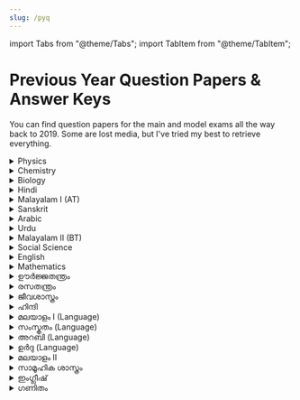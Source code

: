 ```yaml
---
slug: /pyq
---
```


import Tabs from "@theme/Tabs";
import TabItem from "@theme/TabItem";

# Previous Year Question Papers & Answer Keys

You can find question papers for the main and model exams all the way back to 2019. Some are lost media, but I've tried my best to retrieve everything.

<Tabs>
  <TabItem value="English" label="English">
    <details>
    <summary>Physics</summary>
    - [SSLC 2024](https://drive.google.com/file/d/1XpDWEbA8wZJw1n41tItiQjmImzLmKZSp/view) - [Key](https://drive.google.com/file/d/1rVnQOn4wIRdvUrwjEikQFgaw6BlkShqI/view)
    - [Model 2024](https://drive.google.com/file/d/1e8z8V9JAIiS4fFb431c4-nJi24w6t5k_/view) - [Key](https://drive.google.com/file/d/1oa8cvB89UUxt8Qfh-0xhyJmru8vUiKkt/view)
    - [SSLC 2023](https://drive.google.com/file/d/1gCaVswUEaBqo13IdKSQRjyHv3uk_1HP8/view) - [Key](https://drive.google.com/file/d/1hp0Xcy9VB3T3aaEW-xvpE9FSUPLNZy_x/view)
    - [Model 2023](https://drive.google.com/file/d/1j2UvLX1_5YfZmGounMaW0GPqRPWMTNrL/view) - [Key](https://drive.google.com/file/d/1mWdiwJ2nELuWm0-fDhasemj8ZdSr7e1L/view)
    - [SSLC 2022](https://drive.google.com/file/d/1knk2acXNkfwErkgdjrf88ogO1bMacJsz/view) - [Key](https://drive.google.com/file/d/1MW_ApSs2gR3xvzvajj2rM7V_pWJeob2z/view)
    - [Model 2022](https://drive.google.com/file/d/1WT6tAjaXVHSfXfdRLGyXF-kNqdcNFG4v/view) - [Key](https://drive.google.com/file/d/136pMiKHJOGqPFdH5p5_sSWxPCPo6s9hI/view)
    - [SSLC 2021](https://drive.google.com/file/d/1qJLzpMn7WyNspVaVR9PPvDW2gRPJxfSD/view) - [Key](https://drive.google.com/file/d/1Tr2vKssnR2BdoDWhqFFt__xDSTeEr_Yq/view)
    - [Model 2021](https://drive.google.com/file/d/1ZWQWijwH0NqdRwbQ8AJ3tcpINqF7cjZc/view) - [Key](https://drive.google.com/file/d/1B_ENLTzAvJvRtPkkc12QBEB_PM_taEZS/view)
    - [SSLC 2020](https://drive.google.com/open?id=1fnzvID-cZYSzkejUhIgDZMlNe0Y6yNb1) - [Key](https://drive.google.com/open?id=1N8r7pyPPnc7wILWvkEi4qqlf4YZkW-Sj)
    - [Model 2020](https://drive.google.com/open?id=1qV1kY-kHBOd3rZkdNoCxNNmVQOEYv5pN) - [Key](https://drive.google.com/open?id=1-JLcsAlNF1enAwBYgOrurnqIklbds2xF)
    - [SSLC 2019](https://drive.google.com/open?id=1gZ-dHQESvE4fH9eIAYZ5O4FSu6yHXBex) - [Key](https://drive.google.com/open?id=1UvDyr5onA0_-K4DQPBp6iMJNkgEPa5xZ)
    - [Model 2019](https://drive.google.com/open?id=1dZm4eMaklw7_-MIzYPj-sFR_iILb6rMn) - [Key](https://drive.google.com/open?id=1lA6qs_rKi0aPEhTV31MCwLXJ302ZTY5f)
  </details>

  <details>
    <summary>Chemistry</summary>
      - [SSLC 2024](https://drive.google.com/file/d/1HS4IJfyptxZ2r-gqddkbRxuW1Js1xvHx/view) - [Key](https://drive.google.com/file/d/14rRCYVJa098RO2KPWU2zlM5FcJ2a96lj/view)
    - [Model 2024](https://drive.google.com/file/d/1AdbSTEtec9By8WpAGuLwqEyWER4JYpE8/view) - [Key](https://drive.google.com/file/d/1cA3kult-k-t3xunqxlCL0FZu8Nr4Icp-/view)
    - [SSLC 2023](https://drive.google.com/file/d/1sBINFixBB9mVqt7XL_KMz3iewn1ChlV0/view) - [Key](https://drive.google.com/file/d/1MD45cuXG7NMoW-OalLt-GZDP7Z1k90N3/view)
    - [Model 2023](https://drive.google.com/file/d/1iphekgHB7ffKJWyEOepXMRLeaoPDGE4L/view) - [Key](https://drive.google.com/file/d/18nFh5FgQlmjNooX-_J5h-HzAKkHFfQol/view)
    - [SSLC 2022](https://drive.google.com/file/d/1NFYRLOvNQ_fKTmy6g0FdqhGbq_NSKM6g/view) - [Key](https://drive.google.com/file/d/1izoKBK3_q3rWScRlz6ERzt6uVy9Fx8GV/view)
    - [Model 2022](https://drive.google.com/file/d/17q0sBOegUtJfWiXPZcbbbLzBPHdD9fcm/view) - [Key](https://drive.google.com/file/d/1CoM3wAcZCiCG_S1h1wL8YWo1dxqx6gIf/view)
    - [SSLC 2021](https://drive.google.com/file/d/1TUuI-TEx99BbjZeRlqPglxZ3qxyUO4qY/view) - [Key](https://drive.google.com/file/d/1KS8sgtLy3KaIURhrZLdWyln7O-O4foCg/view)
    - [Model 2021](https://drive.google.com/file/d/13NlzB4eazEnR_KSS_TbsOcqrMQ14VysQ/view) - [Key](https://drive.google.com/file/d/1WrRFHwnNRJjCtJpnDSbU-KNKtg6EcIwN/view)
    - [SSLC 2020](https://drive.google.com/file/d/1nWgDcBp8fr7REsOhJySer6T8W8xEM2TV/view) - [Key](https://drive.google.com/file/d/16D2krvqiDljf20RVKZan4W4plYjuc-I6/view)
    - [Model 2020](https://drive.google.com/open?id=1dgei4RfYoecpEIDw7RajReej2GlFpbr9) - [Key](https://drive.google.com/open?id=1dgei4RfYoecpEIDw7RajReej2GlFpbr9)
    - [SSLC 2019](https://drive.google.com/open?id=1sjVxQp6DeoZQn_RPLeG5VNOGBOW5fvKL) - [Key](https://drive.google.com/open?id=1BnPtbzx5fMbYY1T-s_7KIP2cfcf_fK_A)
    - [Model 2019](https://drive.google.com/open?id=1t-PLJvQhikRsBHlqPUpGVDe73iFqOsTg) - [Key](https://drive.google.com/open?id=173VhG3TKcvMc7R5zpvSzjraJIfkJeCWb)
  </details>
  <details>
    <summary>Biology</summary>
      - [SSLC 2024](https://drive.google.com/file/d/1Ol_hglukdigmhZ27kww1Sr_BD1ojHWC4/view) - [Key](https://drive.google.com/file/d/1gs0QRe-HdJB5BRCzTSXz1w95cUtxdqRA/view)
    - [Model 2024](https://drive.google.com/file/d/1xHRr5I_Jo2Xh3lOJSmNx5YzfGmsOVd1i/view) - [Key](https://drive.google.com/file/d/1AQ-L4NM5gM5gTDgKTX8U4LEotGXL5Pc_/view)
    - [SSLC 2023](https://drive.google.com/file/d/1ldvR8Yr_auVXtrSNzBQ5-8J60oRG1M7Y/view) - [Key](https://drive.google.com/file/d/1ODaeEDltHpK2KyhnUoZpazXExXHZssEm/view)
    - [Model 2023](https://drive.google.com/file/d/16C2F3DsNA51eOMYsTxgxbUtlLm4JykPU/view) - [Key](https://drive.google.com/file/d/11ZxTk6bezEHrgAbC4agxfvHQ1hQc6hxY/view)
    - [SSLC 2022](https://drive.google.com/file/d/1KoxRsshqdmKqhxR-ouFE_Q8_cN_kLM85/view) - [Key](https://drive.google.com/file/d/1kFHDL0lmJhOWV_mP-YBBqzYT10CxbfKq/view)
    - [Model 2022](https://drive.google.com/file/d/1dDSqNCQgUBjHjngCX9bQ70i4GwKTwaWj/view) - [Key](https://drive.google.com/file/d/1Ka7WcEc-K3EYwWNYD-Jh66FdxF5YOHhC/view)
    - [SSLC 2021](https://drive.google.com/file/d/1gYIIfBXM5CoNWjuS19_wLxcGc4a_F4SC/view) - [Key](https://drive.google.com/file/d/1pHqv8IvUJmhJalgzDsEmSuyve3OnxTZn/view)
    - [Model 2021](https://drive.google.com/file/d/1zNH6EMFVgBFDcfd1Mk0t-FWvNbUUcClW/view) - [Key](https://drive.google.com/file/d/11Y1FDewPuE0-WvMgQ0fhUVO8P-LVBbWb/view)
    - [SSLC 2020](https://drive.google.com/open?id=1DgczG7HNJpSkmqwLaCZJy2nb0suasMZX) - [Key](https://drive.google.com/open?id=1iWf8uN7mrRyI2iKv_qiCFN5wM6Pqj3hN)
    - [Model 2020](https://drive.google.com/open?id=1FnX89qpaLFqURCbWOlbshODqi6ZbFLYu) - [Key](https://drive.google.com/open?id=1T5fwVH1SDE8YNGP2chlRWTFAMVdCNWDj)
    - [SSLC 2019](https://drive.google.com/open?id=198YktDVtRZWeeLoI7AaBROEXt482qhEl) - [Key](https://drive.google.com/open?id=1SBkqUbL55F7rPMbrdH-KITAJMgzEbSpH)
    - [Model 2019](https://drive.google.com/open?id=1eO-vKFZbDcroZHGrwvMXqF7cAPfOk7nc) - [Key](https://drive.google.com/open?id=1aa5Jpv4noS6bvQB9toBFgQVRIYe7k39b)
  </details>
  <details>
    <summary>Hindi</summary>
      - [SSLC 2024](https://drive.google.com/file/d/1ZejN1spVwYmeDsyPIitbEBy1DcyikTpY/view) - [Key](https://drive.google.com/file/d/1bpSDO_S-1wJqciZCbPXb2m7THNU9BPt2/view)
    - [Model 2024](https://drive.google.com/file/d/1L_DJ_fm72WO7qTaAvbxLH0YkTRmUckZb/view) - [Key](https://drive.google.com/file/d/1qzOfEhC3ck4yWizy-G9CXj_Bq4To_XNQ/view)
    - [SSLC 2023](https://drive.google.com/file/d/1Ql4yB9r0NFMvRplU4gjuz-d_B7DgMqJE/view) - [Key](https://drive.google.com/file/d/1F_Ggh8EOQtCRacG3_PKVCEh5Q9f_qse4/view)
    - [Model 2023](https://drive.google.com/file/d/1Y_iz9VGzzQp1djfYKum5l5kFZ9QS5ZUK/view) - [Key](https://drive.google.com/file/d/1NH5mjqCDVqp00Mt15OxtU6FP32hlLJnH/view)
    - [SSLC 2022](https://drive.google.com/file/d/1JFUtGpWesZaE9V_3g1oWVY5ikk1Jjk7P/view) - [Key](https://drive.google.com/file/d/1GUSWroYfdbkYvi9abrDLhCl3IBkxuR2q/view)
    - [Model 2022](https://drive.google.com/file/d/1RyRtBhSlF3Ds6v8JDvipTN3Y9w1rxuxZ/view) - [Key](https://drive.google.com/file/d/1MxavkyjDdQd32EaO6_xqnYXTQ-B5248B/view)
    - [SSLC 2021](https://drive.google.com/file/d/1i6tT6w7BbJoVnE12VVErV5_5oq5OfxgM/view) - [Key](https://drive.google.com/file/d/1RRaPVpIgPyK1XAg6AfqcxyebrA1-itar/view)
    - [Model 2021](https://drive.google.com/file/d/12M5l5_z7TUhjtG8klv5By5_IcSM3SeWe/view) - [Key](https://drive.google.com/file/d/13__sB87ra205716sonodq7DJ4BMlDlPZ/view)
    - [SSLC 2020](https://drive.google.com/open?id=1aeR-ttOI5vX1U3QEEbxrw_Xr4pEVXUCC) - [Key](https://drive.google.com/open?id=1Unvkm-savb2yvVtujrX8C07qG3YNREMd)
    - [Model 2020](https://drive.google.com/open?id=1plMXEM1p4a3_XAoRw5_avGL6Hgw931g3) - [Key](https://drive.google.com/open?id=1XX7vOkUQjcl68RJbLEf_SwVA5n24I4nf)
    - [SSLC 2019](https://drive.google.com/open?id=1VpQH_Fp303aBUV_TjQ1xuA2sdMc7Gkcd) - [Key](https://drive.google.com/open?id=1gC32S90j9JnyAwA5J2dsrevW-qg5ZJGm)
    - [Model 2019](https://drive.google.com/open?id=1tp7Dj_zS1u0TI8TSxiE6yRnkdwOap0LV) - [Key](https://drive.google.com/open?id=1spDkezcMkKHWBETWJgqMCT4lXqBM2gTG)
  </details>
  <details>
    <summary>Malayalam I (AT)</summary>
      - [SSLC 2024](https://drive.google.com/file/d/14PvkigB8gPwBWEOMJFmkehO5pJvLhKW7/view) - [Key](https://drive.google.com/file/d/1hgmxFsSqjmftj3qlMfIyRUaptAbDSMgI/view)
    - [Model 2024](https://drive.google.com/file/d/1sSzIyq3OOMQEUqsKPcYsKE74p5I2S82T/view) - [Key](https://drive.google.com/file/d/1j_Lj6wOJlT8RywPY9AWWDCWVtfUjmSkc/view)
    - [SSLC 2023](https://drive.google.com/file/d/1aMbYu0RKbCLTYICzwBlcXoNAk3XmVmiM/view) - [Key](https://drive.google.com/file/d/1DPgUgyXd8E9sADWFOi3FTzZRrTr7vyA4/view)
    - [Model 2023](https://drive.google.com/file/d/1HYnkB9XJqNTQDfbmF6pfsWaqLgYSOMq4/view) - [Key](https://drive.google.com/file/d/1HYnkB9XJqNTQDfbmF6pfsWaqLgYSOMq4/view)
    - [SSLC 2022](https://drive.google.com/file/d/1-0EzqhsHiHth-hSsS36j_n0bNxtePlxI/view) - [Key](https://drive.google.com/file/d/1Gyh8XHgZgm7v6JBAkoYpx2C8an_tb7YZ/view)
    - [Model 2022](https://drive.google.com/file/d/115_GP3Z_orzLGqgkHGCl41HTZtC_qWrg/view) - [Key](https://drive.google.com/file/d/1vau1SjE_6gzuxeOFPSYoIV25NE9k0qIa/view)
    - [SSLC 2021](https://drive.google.com/file/d/1zpb6wAgIOo9W6w_vZkh31Y9lIPqz0bTk/view) - [Key](https://drive.google.com/file/d/16f39QniZC4PlRtqCHDgFukuG9B2pPrL5/view)
    - [Model 2021](https://drive.google.com/file/d/1yEWDfSwz3LC_QqzYUGNlesLxeU_cWUwj/view) - [Key](https://drive.google.com/file/d/1I-XPFHNPtMdWgH_z3qIm4pB3IURxheWt/view)
    - [SSLC 2020](https://drive.google.com/open?id=1WvLJIEvg3ocfq-RQe3gqyMG8SsGdlFDV) - [Key](https://drive.google.com/open?id=1uDlptyJjc6BBGZn6C7idd3tD9TP1gg2x)
    - [Model 2020](https://drive.google.com/open?id=1ULnxyaAjIasinyIdWtStXHUhrDmqny0a) - [Key](https://drive.google.com/open?id=1JDNUdyIYJ2A0A26okGgT3Or7fHxFj1mI)
    - [SSLC 2019](https://drive.google.com/open?id=1SvwSy7eOyZAg-nGORrvXeA9Sj-EgL6zI) - [Key](https://drive.google.com/open?id=1kSTEmwSKVOnihQloaIBpZ2HoY4Cu9Ac5)
    - [Model 2019](https://drive.google.com/open?id=1hFXvw0wc4Vdyz8upZrqnFWoX26TgiykK) - Key N/A
  </details>
  <details>
    <summary>Sanskrit</summary>
      - [SSLC 2024](https://drive.google.com/file/d/1gYTXTcXDZoVYY_9qiraAVttUGC3q3CAR/view) - [Key](https://drive.google.com/file/d/1lOUK7g5x5imtnTkcSeV34qaXO96NYoOd/view)
    - [Model 2024](https://drive.google.com/file/d/11UUWbybSjXpOepUJ7LAkGCS_Jrb7JLRx/view) - [Key](https://drive.google.com/file/d/14WziGGsdXTeG-Vo7qvEBN-7h5CFk2y0m/view)
    - [SSLC 2023](https://drive.google.com/file/d/1z-2wUi5OGYkZihKsXJg5ifm2cG3MlR19/view) - [Key](https://drive.google.com/file/d/1WC4M1uYcywTpJd2h1IKQenMbLtF1g40F/view)
    - [Model 2023](https://drive.google.com/file/d/117Oig8aqUK8_jJg8LBszjeD5ScxhImjN/view) - [Key](https://drive.google.com/file/d/117Oig8aqUK8_jJg8LBszjeD5ScxhImjN/view)
    - [SSLC 2022](https://drive.google.com/file/d/1RmUeqO3e3Wl-hW9RFrZEpyoH2wgCaDs0/view) - [Key](https://drive.google.com/file/d/1UVNdgPry9noMCgah8d1CtZVuiKEYxT7t/view)
    - [Model 2022](https://drive.google.com/file/d/1EzfXvSnj-gRPWxhoOtQswNQenBHZhWSz/view) - [Key](https://drive.google.com/file/d/17ggEWwvnwDKiag75NBGvlT0H_PIm0LdX/view)
    - [SSLC 2021](https://drive.google.com/file/d/1crqOw0FCGUrplOBwV6XUueXJnKPGhMbY/view) - [Key](https://drive.google.com/file/d/1EBH9nyVbtyfBToFVlnreVgXL_4vP5w2d/view)
    - [Model 2021](https://drive.google.com/file/d/1xn3ZSWhNY-UDzpGbXLiTzioFu3Cg-YNO/view) - [Key](https://drive.google.com/file/d/1qtIJBZIkIh_doprcjXZYPMRK903n6opE/view)
    - [SSLC 2020](https://drive.google.com/open?id=170Z-aAHKK93gNsLb4VYkCK4-jpjday3t) - [Key](https://drive.google.com/open?id=10tDPpwdHs-chFfnewmVuZoFuytsthugt)
    - [Model 2020](https://drive.google.com/open?id=1LYEv-1sFRur2u4ELQBmWj8TeMTG9xo52) - [Key](https://drive.google.com/open?id=1TrVnBo2PVp6V1OeMdfOTl-lz86DZL439)
    - [SSLC 2019](https://drive.google.com/open?id=1VDYevATA9_tdi5gXf2NT9omewiehPpqd) - [Key](https://drive.google.com/open?id=16Sqloj5T_N5Hs21urw7kmVf_ggoBwCQi)
    - [Model 2019](https://drive.google.com/file/d/16WQybCFnYfq0dMmwUQk51vUNAXDFdAaH/view) - Key N/A
  </details>
  <details>
    <summary>Arabic</summary>
      - [SSLC 2024](https://drive.google.com/file/d/1rjs2S_2nJKZSGrc7go7agDA4NgFQE3_6/view) - [Key](https://drive.google.com/file/d/1JtXTBsT8JYfNONeKdiv_FGoCC-N32wpY/view)
    - [Model 2024](https://drive.google.com/file/d/1_C-dvk0AzwAWLjVMQK6ng9nuGl9evzIW/view) - [Key](https://drive.google.com/file/d/14EgO_Z-xKfh4gTzvfyhcYVncxUDPHsDl/view)
    - [SSLC 2023](https://drive.google.com/file/d/1I3XR32b1WJId06svLdJcltEpNVQ_fHWT/view) - [Key](https://drive.google.com/file/d/1kp379H70lOLcrMMkwPbz6m-6IKmXzGQG/view)
    - [Model 2023](https://drive.google.com/file/d/1zIITuk4_izxHozuXxNXmefPiGcMyegGp/view) - [Key](https://drive.google.com/file/d/1d9f81qsWgE2oMxAbO8Hf5RWY5-L_VJ-z/view)
    - [SSLC 2022](https://drive.google.com/file/d/1CrsIlGt_oo2sD5Pke6KZl332kBr0lgZZ/view) - [Key](https://drive.google.com/file/d/1N8fas13edtp1YnQoszedKobE-Y9Y92v5/view)
    - [Model 2022](https://drive.google.com/file/d/1HqCMKBO6xu2QjXqAtfx3HENCCtNHbJ3o/view) - [Key](https://drive.google.com/file/d/1XryL92fki6EAGLjawDmELtmVHPtEQv1J/view)
    - [SSLC 2021](https://drive.google.com/file/d/1HbG2_hoZphG8kHyhQjSflIUcUzZZw-El/view) - [Key](https://drive.google.com/file/d/1elQ-D61J9DCwC3I5e0LoyTZz4iFeOoyL/view)
    - [Model 2021](https://drive.google.com/file/d/1zIWbhDOHgvR0S7y88kIxfUzk-vipU_Qh/view) - [Key](https://drive.google.com/file/d/1sGHGfBrIfP7bff4i9goNZNocDRg-_7B7/view)
    - [SSLC 2020](https://drive.google.com/open?id=1btLWiyLxWZ9rEE_u95FpIhiGPMeYxa9E) - [Key](https://drive.google.com/open?id=1Ydk77meLRRDeIsa7c5rdcqdQ8JGsgAXo)
    - [Model 2020](https://drive.google.com/open?id=153YbzLRW7P__52qxuowcUcnh6WHDZwBJ) - [Key](https://drive.google.com/open?id=1HxlQNHQSaYI0JOkpe_9EuU44Mg63y3u3)
    - [SSLC 2019](https://drive.google.com/open?id=1vTP368ZhJNpsBHan8jvirnJTtXhfc8HG) - [Key](https://drive.google.com/open?id=1J5MSaDVO9QCw1vgnU7vXIBP0yRG--4FA)
    - [Model 2019](https://www.educationobserver.com/forum/attachment.php?aid=39620) - [Key](https://www.educationobserver.com/forum/attachment.php?aid=39621)
  </details>
  <details>
    <summary>Urdu</summary>
      - [SSLC 2024](https://drive.google.com/file/d/1MAW3yZdOfFIaJJHnee6PDY35M9zB0K4E/view) - [Key](https://drive.google.com/file/d/12CH5gJYmUwFLGqIsmz0K6pKXoDwCqI5N/view)
    - [Model 2024](https://drive.google.com/file/d/1iOy7ZHhMcAISGBTOOhMQ82PL2iATdXHG/view) - [Key](https://drive.google.com/file/d/1IS0CS63WSJVBVtquhSyOQW1hwrcfjtjF/view)
    - [SSLC 2023](https://drive.google.com/file/d/1at4DilJbhilJqDxc6VNkvdriE4H_3W4g/view) - [Key](https://drive.google.com/file/d/1tbkTv6hrGWyzqr2pcaRXMelSnex_Yht_/view)
    - [Model 2023](https://drive.google.com/file/d/1kvvtmikzf7XNMAfOkqL7yFc9Eis9YmyE/view) - [Key](https://drive.google.com/file/d/1VZB-xj1bvFtXF3_F6nTboiKvZc_4Z1gE/view)
    - [SSLC 2022](https://drive.google.com/file/d/1S54irKebfA65xdQEzwyUCNH2WI0UwlJP/view) - [Key](https://drive.google.com/file/d/1lbHje1Q682DKqS21voFAXqPnEkbZhpIQ/view)
    - [Model 2022](https://drive.google.com/file/d/1bqDn7WXm2KUfP8Db1PAH9gMUfhHy3iIE/view) - [Key](https://drive.google.com/file/d/1iLFeFZHq8rCyWddTUPYQRoJln1PM91uI/view)
    - [SSLC 2021](https://drive.google.com/file/d/1LjtFGO5Byi0Jjo1nG5Z65WpXpKeN2iEB/view) - [Key](https://drive.google.com/file/d/1RpEUk8YI34b59zZ823K7X80O57LZ3bxh/view)
    - [Model 2021](https://drive.google.com/file/d/1Z8EA3oCX6_9sTUMxEErNPiL62J758nlI/view) - [Key](https://drive.google.com/file/d/1Jyxz9mCfhFFgoccBBB9B6DXn2uSi0d6r/view)
    - [SSLC 2020](https://drive.google.com/open?id=15dw_9nJ5R6abZpGmYWCOkDJMB8CWLuYZ) - [Key](https://drive.google.com/open?id=11Co1QSOlmYPHcsvouEKM0ChUMWGhofT-)
    - [Model 2020](https://drive.google.com/open?id=1XjUPUgKGYVH8oV3gcUcLbqFR2eu3gvuh) - [Key](https://drive.google.com/open?id=1UO3l7Da6QiFQ2j7xufxzzlYKFJh85rrc)
    - [SSLC 2019](https://drive.google.com/open?id=1HNFNheZFubcr3CGFKltMkKAXLXJj_of7) - [Key](https://drive.google.com/open?id=1DXT7fgC8EzDxxsIhvkWRpKqGgWokn5f0)
    - [Model 2019](https://drive.google.com/open?id=105_-qF1z18MzekeM6uLCW9PWDD4euA87) - [Key](https://drive.google.com/open?id=1w4QZ5-IIWoVShZmevT6Pr4jZHtgeKxo4)
  </details>
  <details>
    <summary>Malayalam II (BT)</summary>
      - [SSLC 2024](https://drive.google.com/file/d/1CIaIbYcQXx-JNcbZLZYNlKa6_GvJLvIx/view) - [Key](https://drive.google.com/file/d/1zeGxfLDWCoXqLfhsJSIcxaKFWFOzCa_1/view)
    - [Model 2024](https://drive.google.com/file/d/1sSzIyq3OOMQEUqsKPcYsKE74p5I2S82T/view) - [Key](https://drive.google.com/file/d/1j_Lj6wOJlT8RywPY9AWWDCWVtfUjmSkc/view)
    - [SSLC 2023](https://drive.google.com/file/d/1bzZwwLzft_F6C1OPObZ6VhSj79nRx2W_/view) - [Key](https://drive.google.com/file/d/1YmBa2LFFdAsqofzSxTjUBEP8H7Q1oJyg/view)
    - [Model 2023](https://drive.google.com/file/d/13DtMmpS7NQyKV55TaJGq9WN3DPstSoCV/view) - [Key](https://drive.google.com/file/d/1HYnkB9XJqNTQDfbmF6pfsWaqLgYSOMq4/view)
    - [SSLC 2022](https://drive.google.com/file/d/1MPN4Lp32lB9j-xzc613rIDVU4U2xkKGF/view) - [Key](https://drive.google.com/file/d/1AblryMbY3HJ2SgagJG5MU0lyxKl6MRPn/view)
    - [Model 2022](https://drive.google.com/file/d/1JNSsCe-LIttN052DllASTkYKnmZReymv/view) - [Key](https://drive.google.com/file/d/1PgJ3Z_5xn1BzxDesjJDEUGs_ArdxyEDG/view)
    - [SSLC 2021](https://drive.google.com/file/d/18ggJ61ieSvXdxT0w3rT18Gyxq8iJOnDr/view) - [Key](https://drive.google.com/file/d/1Mx6VixsepcP1BDpR5sDd6o3gi9s9qTE5/view)
    - [Model 2021](https://drive.google.com/file/d/1Rglri4mDY7SeOdfysfADUxku85bDZaQq/view) - [Key](https://drive.google.com/file/d/1t6TpoZGQzS_wzd3fW5N8-gMPYFhShmu9/view)
    - [SSLC 2020](https://drive.google.com/open?id=1EveTUG2LRnRVupz_l8DGO07sgxFk5PPg) - [Key](https://drive.google.com/open?id=1VpsLDO6buz-KU3cZqdpD7KV1c3Be0EHp)
    - [Model 2020](https://drive.google.com/open?id=1qmbdwTnb7b4rV0ulNnTJg4a6UOxFfhzd) - [Key](https://drive.google.com/open?id=1YxGjYhkPWPhgFV1M3gbV12i_TKVBoD6H)
    - [SSLC 2019](https://drive.google.com/open?id=1KMIx1HGUHYoFg_G8-aYUabFYzH6-YR-I) - [Key](https://drive.google.com/open?id=1kSTEmwSKVOnihQloaIBpZ2HoY4Cu9Ac5)
    - [Model 2019](https://drive.google.com/open?id=1pOkswUNAMiq8ogkQkEDtlNwp2fgFrTFy) - Key N/A
  </details>
  <details>
    <summary>Social Science</summary>
      - [SSLC 2024](https://drive.google.com/file/d/1KLhoagLjUgyCZ3-WdgW_egr0Y2-756d-/view) - [Key](https://drive.google.com/file/d/1PeG4Os5NTS4v8J0EIPNmNYKDayJ8LI8o/view)
    - [Model 2024](https://drive.google.com/file/d/1EIxc6UuI093tscShoU5BAMPegowwrEU4/view) - [Key](https://drive.google.com/file/d/1wr910tIVgqcC26oVQUi0ktE4VlvEvK37/view)
    - [SSLC 2023](https://drive.google.com/file/d/1woKwBJBDFLGHaTHja5qauG_KP93sqUNb/view) - [Key](https://drive.google.com/file/d/1fbts3wN9A61QBQYdq4r4koG1DzdKuyaP/view)
    - [Model 2023](https://drive.google.com/file/d/1ugA8FSArXWequ20dCUsPY1WAsK-O2QGt/view) - [Key](https://drive.google.com/file/d/17vJkM3nvu5RKjrPDf_LT90Swc6WpmcD1/view)
    - [SSLC 2022](https://drive.google.com/file/d/1R1ilQfpGNNpN6gfsfWIO5F6dlCipGqhW/view) - [Key](https://drive.google.com/file/d/15XrwFWtjB3--LhGRHtzqhPJy1z5tscbT/view)
    - [Model 2022](https://drive.google.com/file/d/1NU6leK9tmJZxzQpUMrR-HPkDl3AE4_5Q/view) - [Key](https://drive.google.com/file/d/1XYQdgqx-e_aMfxnTJi55Jrht_9Q3WbUZ/view)
    - [SSLC 2021](https://drive.google.com/file/d/1jbuG3ZUUdBH_Of0hKBC-n96xzKu78BcF/view) - [Key](https://drive.google.com/file/d/1oDfpcFX_0aEKX6KJyXg-Suec9xEEtVm1/view)
    - [Model 2021](https://drive.google.com/file/d/1QxzkAZI5K_ry7n5IHdJdMIvK7WwJr3Lo/view) - [Key](https://drive.google.com/file/d/11nTUqXq53-eVr90yIMZunImwj5yJYmxh/view)
    - [SSLC 2020](https://drive.google.com/open?id=118fCCGTb_pPmMpl_H2au5OAEoOgoIb3y) - [Key](https://drive.google.com/open?id=1hDIAFVYAfhF2z8BsfF6tRs9ka6990o-2)
    - [Model 2020](https://drive.google.com/open?id=1j5bcz22gRGCU450nUJwRdSgQyIvUim04) - [Key](https://drive.google.com/open?id=1t6LNWQrOmSnA6PfADcvESJA6fBi8TLbO)
    - [SSLC 2019](https://drive.google.com/open?id=1ahXyAm5SgEwnKbrEcwm03nU7kGLK4RAA) - [Key](https://drive.google.com/open?id=1ePj31oQEWdOi5tLY99J02ZWrmeZQqhuR)
    - [Model 2019](https://drive.google.com/open?id=1WfOTKU2CXDdpj-d0wh5MWJkBCC6IaPuB) - [Key](https://drive.google.com/open?id=1lA6qs_rKi0aPEhTV31MCwLXJ302ZTY5f)
  </details>
  <details>
    <summary>English</summary>
      - [SSLC 2024](https://drive.google.com/file/d/1SNbRpbtHYIN4N3Mj4VL8hc4LkcCjH2e-/view) - [Key](https://drive.google.com/file/d/1jkPt5r23_Kq6l7w0oRrlQs7jgrKxj5O9/view)
    - [Model 2024](https://drive.google.com/file/d/1HFr_FzZQ1fsWvWJh3V2p4qf54IebM7nb/view) - [Key](https://drive.google.com/file/d/1aMH7VIrjSAYci8cVcvN7jaRHXpKnLgmB/view)
    - [SSLC 2023](https://drive.google.com/file/d/1uCuRFe5AakaWk6Vh5j_Uzu8CC7DJx6Ml/view) - [Key](https://drive.google.com/file/d/1aHlniWSaJd6WuW9MOEeQvGexdYGedk_I/view)
    - [Model 2023](https://drive.google.com/file/d/1R9LMdRjcI_V68ZTrtvzecOYA6u05Jujk/view) - [Key](https://drive.google.com/file/d/1DNceq7Lbj_547JQc-Op9ACBCJhOjcNCZ/view)
    - [SSLC 2022](https://drive.google.com/file/d/1zGaah---yCXK5voyYOGpuel4Bsf19J_d/view) - [Key](https://drive.google.com/file/d/1IhKiQeWebgZVccj2Tp0v5NFZhxQtKtkN/view)
    - [Model 2022](https://drive.google.com/file/d/1sqbQgpyyDVMAX-GU2CsFacK8lDe3jy9-/view) - [Key](https://drive.google.com/file/d/1RjaJcFnvQgxDgntOw-8YfMa9VBOwYnuC/view)
    - [SSLC 2021](https://drive.google.com/file/d/1uiaGI5W5gT0ExOCIjqU8-S0XSsbykuCe/view) - [Key](https://drive.google.com/file/d/1aJfA8NObsmdsJykK9K4rh3GXSDUcMnv9/view)
    - [Model 2021](https://drive.google.com/file/d/1EJWealA5GbAzIALCox0ACPHmPTt2ISHu/view) - [Key](https://drive.google.com/file/d/1nBiQV8NvJ_dI0JJW9dWHF7NEI7bjyoDj/view)
    - [SSLC 2020](https://drive.google.com/open?id=14Gi0vmqJmJwn06TSqAHOKuK7zyjBuUyV) - [Key](https://drive.google.com/open?id=1mqAUytyrqxUpdNE8eisDv4ksWMWCMbeg)
    - [Model 2020](https://drive.google.com/open?id=15_MeniRJr-kDydM7CtR0GK8PQORaFqwj) - [Key](https://drive.google.com/open?id=1aLukx7Ka5cNPfZOkafsS7KCIPAkqAXSp)
    - [SSLC 2019](https://drive.google.com/open?id=1CJRbFFRWfiivGhzhpZX1gZ0x_d6M0Z7K) - [Key](https://drive.google.com/open?id=19eaEv5O2lvSzIQZM2wA-wB5nlAqxkeYX)
    - [Model 2019](https://drive.google.com/open?id=1Ws9_tTwDrqsaExtg1WA_cEvSXoOgEyPT) - [Key](https://drive.google.com/open?id=1Nt6z5IM5eaTswAeb947lAT1x5zb8KOdW)
  </details>
  <details>
    <summary>Mathematics</summary>
      - [SSLC 2024](https://drive.google.com/file/d/1PjxSmES5mV9mwZ62EBc4SjHSndWoKift/view) - [Key](https://drive.google.com/file/d/1Nw21Pfn2i1BUzG8teCSiOYYviQ1A8gub/view)
    - [Model 2024](https://drive.google.com/file/d/1Pvw4c5sbfFE52yXhnZjzu_xLLxsEFm8Q/view) - [Key](https://drive.google.com/file/d/1iazdu9K-vSTLV8k4G5VJfzh_s_MYID5G/view)
    - [SSLC 2023](https://drive.google.com/file/d/1C6Xdw5MTfNNcBz_pLfCr7eG2pnvAHj-Z/view) - [Key](https://drive.google.com/file/d/1cGmIXXlZbCpk_KkpmiPigrw8BGheqZu6/view)
    - [Model 2023](https://drive.google.com/file/d/1vn3zofexj-qjuRFthmHFpw0ZIXnSGnPV/view) - [Key](https://drive.google.com/file/d/1fTZre98TG4bQ-VhvZnDJhC5zdsnn1MKu/view)
    - [SSLC 2022](https://drive.google.com/file/d/1FQNmVhRbiD9MQRs9Jj3eH5Z3UtekV4Vv/view) - [Key](https://drive.google.com/file/d/1iMIyf6S5yOiFrEi-tJtxbVYzovS79P6n/view)
    - [Model 2022](https://drive.google.com/file/d/1F_oeWsdKqen3No6NZKONllUDZiQ-Sc8s/view) - [Key](https://drive.google.com/file/d/1x-vnyw4eRWR-cig2RHjEj4Z-c3qlpPX2/view)
    - [SSLC 2021](https://drive.google.com/file/d/1Pbux4k2aILO6Te5gCVa46R-fcdUhuhek/view) - [Key](https://drive.google.com/file/d/1MzHrrsVzT_m3oyw23vabtOxIjK6fjBAL/view)
    - [Model 2021](https://drive.google.com/file/d/17JpdTBlZ_HbC_CJBZOKkNd0YyD_myBsd/view) - [Key](https://drive.google.com/file/d/16udXasxTRd9ao79cUDvrjdHPcGyyidNW/view)
    - [SSLC 2020](https://drive.google.com/open?id=1WHzGYde7MocP3md3pGw5Ln01_fpwvPQa) - [Key](https://drive.google.com/open?id=1LwtVScpn3dav-wFWCl1grdJziAn_ph6T)
    - [Model 2020](https://drive.google.com/open?id=1JkOMDRFhfCA3BWDqPClt1iAeS-gyoKeu) - [Key](https://drive.google.com/open?id=1qc6YU7pDAuTHlas9xN6S5MIYgCKYQovP)
    - [SSLC 2019](https://drive.google.com/open?id=1WODFLxbo7644VCJqmVngwjO7UP9AB0wN) - [Key](https://drive.google.com/open?id=1kNjioW3YB7xKcSbuR3sQOyxhutrmezJV)
    - [Model 2019](https://drive.google.com/open?id=1NvUYaxVq2JNcxJ0bCUBZreqPKQfl6O5p) - [Key](https://drive.google.com/open?id=1GajcxbVwa5_Ds6Z1iS8YY0pVRj5l_0WU)
  </details>

  </TabItem>
  <TabItem value="Malayalam" label="മലയാളം">
    <details>
    <summary>ഊർജ്ജതന്ത്രം</summary>
    - [SSLC 2024](https://drive.google.com/file/d/1rmj8E3qgC_AYrSxtTuz7dPcMh882IT3T/view) - [ഉത്തരമാത്രിക](https://drive.google.com/file/d/1P8Oh7R83vMTXwZbcZlXupGTdaj4YemtH/view)
    - [Model 2024](https://drive.google.com/file/d/1WBjW678xEHTWWuEW3yMVDfx4BqLs_JXj/view) - [ഉത്തരമാത്രിക](https://drive.google.com/file/d/1C_8VOVXyN81BSCs2INyijOlJ6U24tPRI/view)
    - [SSLC 2023](https://drive.google.com/file/d/1oLIGU0X_590Dqr6UwYG5xnca-wiLsQJU/view) - [ഉത്തരമാത്രിക](https://drive.google.com/file/d/1MJJo6H21NxjsPOie8slzBOXfE7Jm_xwN/view)
    - [Model 2023](https://drive.google.com/file/d/12pyXxvMozzLzCNjwqwCtUeOjDu-a0EGd/view) - [ഉത്തരമാത്രിക](https://drive.google.com/file/d/13DtMmpS7NQyKV55TaJGq9WN3DPstSoCV/view)
    - [SSLC 2022](https://drive.google.com/file/d/1Br6zGO1IxPOiSNW0u7zPcEiABJJBen5Z/view) - [ഉത്തരമാത്രിക](https://drive.google.com/file/d/1d3IEbqmoNrUDj6Ym_TSL886r17B28GTy/view)
    - [Model 2022](https://drive.google.com/file/d/1x7CWueZJnR0C2EWcGvPwtoVPyoHUdFNx/view) - [ഉത്തരമാത്രിക](https://drive.google.com/file/d/17FigZXRYPkyI69nyMqF1yaWnYYHJ4WzG/view)
    - [SSLC 2021](https://drive.google.com/file/d/1OFuOeQTDgPYsaIVP-ddqUfcnkZIHmkQv/view) - [ഉത്തരമാത്രിക](https://drive.google.com/file/d/1uhLtoG5csmHCRHpnJSpVJpsFMvev81fM/view)
    - [Model 2021](https://drive.google.com/file/d/1nS6vSTYNJtTzLF5xHoN6qbRldZERZjSP/view) - [ഉത്തരമാത്രിക](https://drive.google.com/file/d/1yskHX-Ef_tSnQQp36qzXddP7LNVDzRM0/view)
    - [SSLC 2020](https://drive.google.com/open?id=15wUMBociRYgCw4d8PMutO0rQwN-uADR8) - [ഉത്തരമാത്രിക](https://drive.google.com/open?id=1XhyHim-DOAIUMI1eky_ECkc_rFLFX8Be)
    - [Model 2020](https://drive.google.com/open?id=1YFd4p7uNIsuO2_TS5Jfh0W8r2HqwFVSi) - [ഉത്തരമാത്രിക](https://drive.google.com/open?id=1OFNKmSRxw00xBuZFLpbD33V9lWsORAUo)
    - [SSLC 2019](https://drive.google.com/open?id=1scyXLCVg8yV8NHezd9Dhk_yLMarisX3W) - [ഉത്തരമാത്രിക](https://drive.google.com/open?id=1v8LpDX9DfEysSE47QSJoNUFqRV1ERS1Z)
    - [Model 2019](https://drive.google.com/open?id=1JBttSddK37wM6V__iBYIIEeBv5K19EmD) - [ഉത്തരമാത്രിക](https://drive.google.com/open?id=1RSzTzGCvHdYS4ZfjwbBDcZExbB_JrH8v)
    </details>
    <details>
      <summary>രസതന്ത്രം</summary>
        - [SSLC 2024](https://drive.google.com/file/d/1rA5sbsV5c30gr5E-7Cp_FIy0VjoytkqX/view) - [ഉത്തരമാത്രിക](https://drive.google.com/file/d/1Ph7EbovoA8DGe-3-1hr-3Bm7wQfTzzYp/view)
      - [Model 2024](https://drive.google.com/file/d/17yO86e4arvztixh5zpCSWtFcQX6PpW0T/view) - [ഉത്തരമാത്രിക](https://drive.google.com/file/d/1aHIQrVbRZYGhVjpiUb8kmnYGuDLlt4vy/view)
      - [SSLC 2023](https://drive.google.com/file/d/1_-rvBN1pMt8XTjWJJRRC5X2mqaFb0Nzb/view) - [ഉത്തരമാത്രിക](https://drive.google.com/file/d/19Ef_q_B9gBrvlRjvNhw8gQeWD3ERnc8E/view)
      - [Model 2023](https://drive.google.com/file/d/17CVRqTE0amRMKvfrreN4rrdyk7Nsf5BR/view) - [ഉത്തരമാത്രിക](https://drive.google.com/file/d/1ZJsjWYwB958CWnf0Skj7zs0Dgtbsdnz5/view)
      - [SSLC 2022](https://drive.google.com/file/d/1QaT3eMo3qzW3oQptSgFZbBzp6igZPwKa/view) - [ഉത്തരമാത്രിക](https://drive.google.com/file/d/1Yz02cxoBwg2JhdV7dvTh0OK7HZyXrxVS/view)
      - [Model 2022](https://drive.google.com/file/d/16MrroS3LVPNSq2vcGKSKe95C7jF-3fDH/view) - [ഉത്തരമാത്രിക](https://drive.google.com/file/d/1X6mA5qVuG-HJu1IYkcx_k_-mO5lRcw3r/view)
      - [SSLC 2021](https://drive.google.com/file/d/1fHUdX-X6KKzK0VgAILk65AbUN1WvAcHa/view) - [ഉത്തരമാത്രിക](https://drive.google.com/file/d/1vaBnvmMdeLsP2NhtN1Xx7PrayYsU3VaX/view)
      - [Model 2021](https://drive.google.com/file/d/1OPVvZOQuRVqU8BqHj6EjzAylH1g40JPM/view) - [ഉത്തരമാത്രിക](https://drive.google.com/file/d/14qGM8sVIe9dw0NV9f3w9yxKZe13YZKrp/view)
      - [SSLC 2020](https://drive.google.com/file/d/1g8x_xO9Kj8334vuf1B97OctB6YMKrPZe/view) - [ഉത്തരമാത്രിക](https://drive.google.com/file/d/1dCPnpuR9x7OroixfPQGsdY8_liEGXtLN/view)
      - [Model 2020](https://drive.google.com/open?id=1cDGsGDybux3BVCCzE70h2cj2CuLZo22J) - [ഉത്തരമാത്രിക](https://drive.google.com/open?id=1cDGsGDybux3BVCCzE70h2cj2CuLZo22J)
      - [SSLC 2019](https://drive.google.com/open?id=1s0Rzbo9sT_tuOi03teLatyGEo629I2v9) - [ഉത്തരമാത്രിക](https://drive.google.com/open?id=1qZ5COfV4eUXgl0ee6mr6Y7sHEinAnt9Q)
      - [Model 2019](https://drive.google.com/open?id=17dgflYaL37w-b-wZNZXo9NTAfnF4Poz8) - [ഉത്തരമാത്രിക](https://drive.google.com/open?id=10noOg5IbfI38ACq8oDF4kpOUvOtIQKOc)
    </details>
    <details>
      <summary>ജീവശാസ്ത്രം</summary>
        - [SSLC 2024](https://drive.google.com/file/d/1tFrVE2O6DU4WBfZAO_dMKsXHvx3uold_/view) - [ഉത്തരമാത്രിക](https://drive.google.com/file/d/1wtsExi09Rub_O5vTnpcj8HvhCp4wMisf/view)
      - [Model 2024](https://drive.google.com/file/d/1QwVHlpCb3kvWOlw9WtLBoAYaqUAGQPHL/view) - [ഉത്തരമാത്രിക](https://drive.google.com/file/d/1H1XE90Y-Eat66dBihOffrygDSt8vRMoL/view)
      - [SSLC 2023](https://drive.google.com/file/d/1kKO8kExJ8mMJezWR9mvyF26C07fWmJEa/view) - [ഉത്തരമാത്രിക](https://drive.google.com/file/d/13xf3wm18WUIOwAG8tUw7O3S3P8fMXjg-/view)
      - [Model 2023](https://drive.google.com/file/d/1EvVoAt5fEkuH2QQnIx-Sr4AgoT-BGmkj/view) - [ഉത്തരമാത്രിക](https://drive.google.com/file/d/1f7TWC3ldclYIs6GQHP4IGZVNoP-hqZxN/view)
      - [SSLC 2022](https://drive.google.com/file/d/1AtvImtt4OANWEU-qaXEmaMow-1zE_uXz/view) - [ഉത്തരമാത്രിക](https://drive.google.com/file/d/1T6XxK6e7_GFfqmFj9koB8-bolw_cuLqP/view)
      - [Model 2022](https://drive.google.com/file/d/1Ka7WcEc-K3EYwWNYD-Jh66FdxF5YOHhC/view) - [ഉത്തരമാത്രിക](https://drive.google.com/file/d/1rBP1IWI2tBDLEXJIq_XehdeYiDZfDUpT/view)
      - [SSLC 2021](https://drive.google.com/file/d/15p7acmpOJEQbViea5aYOtoUIEBaTpnYb/view) - [ഉത്തരമാത്രിക](https://drive.google.com/file/d/1F2HHdEpqtOZNKyx52CKicMVjj6iLvavU/view)
      - [Model 2021](https://drive.google.com/file/d/1SUjycVwl_lPu5D5kYnZJdPaC-XBELmut/view) - [ഉത്തരമാത്രിക](https://drive.google.com/file/d/1kjoW4JF1COY8rZOBelVednEUmVAn8_fF/view)
      - [SSLC 2020](https://drive.google.com/open?id=1Dwtt5RaPmuVM4CXt_ehVREh_62pRgiJx) - [ഉത്തരമാത്രിക](https://drive.google.com/open?id=1OwiX-pgfI3MZtil7Zg2NmZmKK8Dg0VM2)
      - [Model 2020](https://drive.google.com/open?id=1lxPuEZEGtEBgJMU1mF9XsaLjKO8gGOFV) - [ഉത്തരമാത്രിക](https://drive.google.com/open?id=1obdIEuwARLxvJBEV4HaZqHIlRFEKr97j)
      - [SSLC 2019](https://drive.google.com/open?id=1ZZ5OXzjyt7BER1QbqHlFxbSkHojXiPbV) - [ഉത്തരമാത്രിക](https://drive.google.com/open?id=1wi73CfnDu-kyMjqePOpoiNeClgklW588)
      - [Model 2019](https://drive.google.com/open?id=1HcFQdUP7OqR_7UFnw539-MhvxpxRn3CM) - [ഉത്തരമാത്രിക](https://drive.google.com/open?id=1VNDJbDh6tzRhYeSVJDyZTQhJ2XZUBcx4)
    </details>
    <details>
      <summary>ഹിന്ദി</summary>
        - [SSLC 2024](https://drive.google.com/file/d/1ZejN1spVwYmeDsyPIitbEBy1DcyikTpY/view) - [ഉത്തരമാത്രിക](https://drive.google.com/file/d/1bpSDO_S-1wJqciZCbPXb2m7THNU9BPt2/view)
      - [Model 2024](https://drive.google.com/file/d/1L_DJ_fm72WO7qTaAvbxLH0YkTRmUckZb/view) - [ഉത്തരമാത്രിക](https://drive.google.com/file/d/1qzOfEhC3ck4yWizy-G9CXj_Bq4To_XNQ/view)
      - [SSLC 2023](https://drive.google.com/file/d/1Ql4yB9r0NFMvRplU4gjuz-d_B7DgMqJE/view) - [ഉത്തരമാത്രിക](https://drive.google.com/file/d/1F_Ggh8EOQtCRacG3_PKVCEh5Q9f_qse4/view)
      - [Model 2023](https://drive.google.com/file/d/1Y_iz9VGzzQp1djfYKum5l5kFZ9QS5ZUK/view) - [ഉത്തരമാത്രിക](https://drive.google.com/file/d/1NH5mjqCDVqp00Mt15OxtU6FP32hlLJnH/view)
      - [SSLC 2022](https://drive.google.com/file/d/1JFUtGpWesZaE9V_3g1oWVY5ikk1Jjk7P/view) - [ഉത്തരമാത്രിക](https://drive.google.com/file/d/1GUSWroYfdbkYvi9abrDLhCl3IBkxuR2q/view)
      - [Model 2022](https://drive.google.com/file/d/1RyRtBhSlF3Ds6v8JDvipTN3Y9w1rxuxZ/view) - [ഉത്തരമാത്രിക](https://drive.google.com/file/d/1MxavkyjDdQd32EaO6_xqnYXTQ-B5248B/view)
      - [SSLC 2021](https://drive.google.com/file/d/1i6tT6w7BbJoVnE12VVErV5_5oq5OfxgM/view) - [ഉത്തരമാത്രിക](https://drive.google.com/file/d/1RRaPVpIgPyK1XAg6AfqcxyebrA1-itar/view)
      - [Model 2021](https://drive.google.com/file/d/12M5l5_z7TUhjtG8klv5By5_IcSM3SeWe/view) - [ഉത്തരമാത്രിക](https://drive.google.com/file/d/13__sB87ra205716sonodq7DJ4BMlDlPZ/view)
      - [SSLC 2020](https://drive.google.com/open?id=1aeR-ttOI5vX1U3QEEbxrw_Xr4pEVXUCC) - [ഉത്തരമാത്രിക](https://drive.google.com/open?id=1Unvkm-savb2yvVtujrX8C07qG3YNREMd)
      - [Model 2020](https://drive.google.com/open?id=1plMXEM1p4a3_XAoRw5_avGL6Hgw931g3) - [ഉത്തരമാത്രിക](https://drive.google.com/open?id=1XX7vOkUQjcl68RJbLEf_SwVA5n24I4nf)
      - [SSLC 2019](https://drive.google.com/open?id=1VpQH_Fp303aBUV_TjQ1xuA2sdMc7Gkcd) - [ഉത്തരമാത്രിക](https://drive.google.com/open?id=1gC32S90j9JnyAwA5J2dsrevW-qg5ZJGm)
      - [Model 2019](https://drive.google.com/open?id=1tp7Dj_zS1u0TI8TSxiE6yRnkdwOap0LV) - [ഉത്തരമാത്രിക](https://drive.google.com/open?id=1spDkezcMkKHWBETWJgqMCT4lXqBM2gTG)
    </details>
    <details>
      <summary>മലയാളം I (Language)</summary>
        - [SSLC 2024](https://drive.google.com/file/d/14PvkigB8gPwBWEOMJFmkehO5pJvLhKW7/view) - [ഉത്തരമാത്രിക](https://drive.google.com/file/d/1hgmxFsSqjmftj3qlMfIyRUaptAbDSMgI/view)
      - [Model 2024](https://drive.google.com/file/d/1sSzIyq3OOMQEUqsKPcYsKE74p5I2S82T/view) - [ഉത്തരമാത്രിക](https://drive.google.com/file/d/1j_Lj6wOJlT8RywPY9AWWDCWVtfUjmSkc/view)
      - [SSLC 2023](https://drive.google.com/file/d/1aMbYu0RKbCLTYICzwBlcXoNAk3XmVmiM/view) - [ഉത്തരമാത്രിക](https://drive.google.com/file/d/1DPgUgyXd8E9sADWFOi3FTzZRrTr7vyA4/view)
      - [Model 2023](https://drive.google.com/file/d/1HYnkB9XJqNTQDfbmF6pfsWaqLgYSOMq4/view) - [ഉത്തരമാത്രിക](https://drive.google.com/file/d/1HYnkB9XJqNTQDfbmF6pfsWaqLgYSOMq4/view)
      - [SSLC 2022](https://drive.google.com/file/d/1-0EzqhsHiHth-hSsS36j_n0bNxtePlxI/view) - [ഉത്തരമാത്രിക](https://drive.google.com/file/d/1Gyh8XHgZgm7v6JBAkoYpx2C8an_tb7YZ/view)
      - [Model 2022](https://drive.google.com/file/d/115_GP3Z_orzLGqgkHGCl41HTZtC_qWrg/view) - [ഉത്തരമാത്രിക](https://drive.google.com/file/d/1vau1SjE_6gzuxeOFPSYoIV25NE9k0qIa/view)
      - [SSLC 2021](https://drive.google.com/file/d/1zpb6wAgIOo9W6w_vZkh31Y9lIPqz0bTk/view) - [ഉത്തരമാത്രിക](https://drive.google.com/file/d/16f39QniZC4PlRtqCHDgFukuG9B2pPrL5/view)
      - [Model 2021](https://drive.google.com/file/d/1yEWDfSwz3LC_QqzYUGNlesLxeU_cWUwj/view) - [ഉത്തരമാത്രിക](https://drive.google.com/file/d/1I-XPFHNPtMdWgH_z3qIm4pB3IURxheWt/view)
      - [SSLC 2020](https://drive.google.com/open?id=1WvLJIEvg3ocfq-RQe3gqyMG8SsGdlFDV) - [ഉത്തരമാത്രിക](https://drive.google.com/open?id=1uDlptyJjc6BBGZn6C7idd3tD9TP1gg2x)
      - [Model 2020](https://drive.google.com/open?id=1ULnxyaAjIasinyIdWtStXHUhrDmqny0a) - [ഉത്തരമാത്രിക](https://drive.google.com/open?id=1JDNUdyIYJ2A0A26okGgT3Or7fHxFj1mI)
      - [SSLC 2019](https://drive.google.com/open?id=1SvwSy7eOyZAg-nGORrvXeA9Sj-EgL6zI) - [ഉത്തരമാത്രിക](https://drive.google.com/open?id=1kSTEmwSKVOnihQloaIBpZ2HoY4Cu9Ac5)
      - [Model 2019](https://drive.google.com/open?id=1hFXvw0wc4Vdyz8upZrqnFWoX26TgiykK) - Key N/A
    </details>
    <details>
      <summary>സംസ്കൃതം (Language)</summary>
        - [SSLC 2024](https://drive.google.com/file/d/1gYTXTcXDZoVYY_9qiraAVttUGC3q3CAR/view) - [ഉത്തരമാത്രിക](https://drive.google.com/file/d/1lOUK7g5x5imtnTkcSeV34qaXO96NYoOd/view)
      - [Model 2024](https://drive.google.com/file/d/11UUWbybSjXpOepUJ7LAkGCS_Jrb7JLRx/view) - [ഉത്തരമാത്രിക](https://drive.google.com/file/d/14WziGGsdXTeG-Vo7qvEBN-7h5CFk2y0m/view)
      - [SSLC 2023](https://drive.google.com/file/d/1z-2wUi5OGYkZihKsXJg5ifm2cG3MlR19/view) - [ഉത്തരമാത്രിക](https://drive.google.com/file/d/1WC4M1uYcywTpJd2h1IKQenMbLtF1g40F/view)
      - [Model 2023](https://drive.google.com/file/d/117Oig8aqUK8_jJg8LBszjeD5ScxhImjN/view) - [ഉത്തരമാത്രിക](https://drive.google.com/file/d/117Oig8aqUK8_jJg8LBszjeD5ScxhImjN/view)
      - [SSLC 2022](https://drive.google.com/file/d/1RmUeqO3e3Wl-hW9RFrZEpyoH2wgCaDs0/view) - [ഉത്തരമാത്രിക](https://drive.google.com/file/d/1UVNdgPry9noMCgah8d1CtZVuiKEYxT7t/view)
      - [Model 2022](https://drive.google.com/file/d/1EzfXvSnj-gRPWxhoOtQswNQenBHZhWSz/view) - [ഉത്തരമാത്രിക](https://drive.google.com/file/d/17ggEWwvnwDKiag75NBGvlT0H_PIm0LdX/view)
      - [SSLC 2021](https://drive.google.com/file/d/1crqOw0FCGUrplOBwV6XUueXJnKPGhMbY/view) - [ഉത്തരമാത്രിക](https://drive.google.com/file/d/1EBH9nyVbtyfBToFVlnreVgXL_4vP5w2d/view)
      - [Model 2021](https://drive.google.com/file/d/1xn3ZSWhNY-UDzpGbXLiTzioFu3Cg-YNO/view) - [ഉത്തരമാത്രിക](https://drive.google.com/file/d/1qtIJBZIkIh_doprcjXZYPMRK903n6opE/view)
      - [SSLC 2020](https://drive.google.com/open?id=170Z-aAHKK93gNsLb4VYkCK4-jpjday3t) - [ഉത്തരമാത്രിക](https://drive.google.com/open?id=10tDPpwdHs-chFfnewmVuZoFuytsthugt)
      - [Model 2020](https://drive.google.com/open?id=1LYEv-1sFRur2u4ELQBmWj8TeMTG9xo52) - [ഉത്തരമാത്രിക](https://drive.google.com/open?id=1TrVnBo2PVp6V1OeMdfOTl-lz86DZL439)
      - [SSLC 2019](https://drive.google.com/open?id=1VDYevATA9_tdi5gXf2NT9omewiehPpqd) - [ഉത്തരമാത്രിക](https://drive.google.com/open?id=16Sqloj5T_N5Hs21urw7kmVf_ggoBwCQi)
      - [Model 2019](https://drive.google.com/file/d/16WQybCFnYfq0dMmwUQk51vUNAXDFdAaH/view) - Key N/A
    </details>
    <details>
      <summary>അറബി (Language)</summary>
        - [SSLC 2024](https://drive.google.com/file/d/1rjs2S_2nJKZSGrc7go7agDA4NgFQE3_6/view) - [ഉത്തരമാത്രിക](https://drive.google.com/file/d/1JtXTBsT8JYfNONeKdiv_FGoCC-N32wpY/view)
      - [Model 2024](https://drive.google.com/file/d/1_C-dvk0AzwAWLjVMQK6ng9nuGl9evzIW/view) - [ഉത്തരമാത്രിക](https://drive.google.com/file/d/14EgO_Z-xKfh4gTzvfyhcYVncxUDPHsDl/view)
      - [SSLC 2023](https://drive.google.com/file/d/1I3XR32b1WJId06svLdJcltEpNVQ_fHWT/view) - [ഉത്തരമാത്രിക](https://drive.google.com/file/d/1kp379H70lOLcrMMkwPbz6m-6IKmXzGQG/view)
      - [Model 2023](https://drive.google.com/file/d/1zIITuk4_izxHozuXxNXmefPiGcMyegGp/view) - [ഉത്തരമാത്രിക](https://drive.google.com/file/d/1d9f81qsWgE2oMxAbO8Hf5RWY5-L_VJ-z/view)
      - [SSLC 2022](https://drive.google.com/file/d/1CrsIlGt_oo2sD5Pke6KZl332kBr0lgZZ/view) - [ഉത്തരമാത്രിക](https://drive.google.com/file/d/1N8fas13edtp1YnQoszedKobE-Y9Y92v5/view)
      - [Model 2022](https://drive.google.com/file/d/1HqCMKBO6xu2QjXqAtfx3HENCCtNHbJ3o/view) - [ഉത്തരമാത്രിക](https://drive.google.com/file/d/1XryL92fki6EAGLjawDmELtmVHPtEQv1J/view)
      - [SSLC 2021](https://drive.google.com/file/d/1HbG2_hoZphG8kHyhQjSflIUcUzZZw-El/view) - [ഉത്തരമാത്രിക](https://drive.google.com/file/d/1elQ-D61J9DCwC3I5e0LoyTZz4iFeOoyL/view)
      - [Model 2021](https://drive.google.com/file/d/1zIWbhDOHgvR0S7y88kIxfUzk-vipU_Qh/view) - [ഉത്തരമാത്രിക](https://drive.google.com/file/d/1sGHGfBrIfP7bff4i9goNZNocDRg-_7B7/view)
      - [SSLC 2020](https://drive.google.com/open?id=1btLWiyLxWZ9rEE_u95FpIhiGPMeYxa9E) - [ഉത്തരമാത്രിക](https://drive.google.com/open?id=1Ydk77meLRRDeIsa7c5rdcqdQ8JGsgAXo)
      - [Model 2020](https://drive.google.com/open?id=153YbzLRW7P__52qxuowcUcnh6WHDZwBJ) - [ഉത്തരമാത്രിക](https://drive.google.com/open?id=1HxlQNHQSaYI0JOkpe_9EuU44Mg63y3u3)
      - [SSLC 2019](https://drive.google.com/open?id=1vTP368ZhJNpsBHan8jvirnJTtXhfc8HG) - [ഉത്തരമാത്രിക](https://drive.google.com/open?id=1J5MSaDVO9QCw1vgnU7vXIBP0yRG--4FA)
      - [Model 2019](https://www.educationobserver.com/forum/attachment.php?aid=39620) - [ഉത്തരമാത്രിക](https://www.educationobserver.com/forum/attachment.php?aid=39621)
    </details>
    <details>
      <summary>ഉർദു (Language)</summary>
        - [SSLC 2024](https://drive.google.com/file/d/1MAW3yZdOfFIaJJHnee6PDY35M9zB0K4E/view) - [ഉത്തരമാത്രിക](https://drive.google.com/file/d/12CH5gJYmUwFLGqIsmz0K6pKXoDwCqI5N/view)
      - [Model 2024](https://drive.google.com/file/d/1iOy7ZHhMcAISGBTOOhMQ82PL2iATdXHG/view) - [ഉത്തരമാത്രിക](https://drive.google.com/file/d/1IS0CS63WSJVBVtquhSyOQW1hwrcfjtjF/view)
      - [SSLC 2023](https://drive.google.com/file/d/1at4DilJbhilJqDxc6VNkvdriE4H_3W4g/view) - [ഉത്തരമാത്രിക](https://drive.google.com/file/d/1tbkTv6hrGWyzqr2pcaRXMelSnex_Yht_/view)
      - [Model 2023](https://drive.google.com/file/d/1kvvtmikzf7XNMAfOkqL7yFc9Eis9YmyE/view) - [ഉത്തരമാത്രിക](https://drive.google.com/file/d/1VZB-xj1bvFtXF3_F6nTboiKvZc_4Z1gE/view)
      - [SSLC 2022](https://drive.google.com/file/d/1S54irKebfA65xdQEzwyUCNH2WI0UwlJP/view) - [ഉത്തരമാത്രിക](https://drive.google.com/file/d/1lbHje1Q682DKqS21voFAXqPnEkbZhpIQ/view)
      - [Model 2022](https://drive.google.com/file/d/1bqDn7WXm2KUfP8Db1PAH9gMUfhHy3iIE/view) - [ഉത്തരമാത്രിക](https://drive.google.com/file/d/1iLFeFZHq8rCyWddTUPYQRoJln1PM91uI/view)
      - [SSLC 2021](https://drive.google.com/file/d/1LjtFGO5Byi0Jjo1nG5Z65WpXpKeN2iEB/view) - [ഉത്തരമാത്രിക](https://drive.google.com/file/d/1RpEUk8YI34b59zZ823K7X80O57LZ3bxh/view)
      - [Model 2021](https://drive.google.com/file/d/1Z8EA3oCX6_9sTUMxEErNPiL62J758nlI/view) - [ഉത്തരമാത്രിക](https://drive.google.com/file/d/1Jyxz9mCfhFFgoccBBB9B6DXn2uSi0d6r/view)
      - [SSLC 2020](https://drive.google.com/open?id=15dw_9nJ5R6abZpGmYWCOkDJMB8CWLuYZ) - [ഉത്തരമാത്രിക](https://drive.google.com/open?id=11Co1QSOlmYPHcsvouEKM0ChUMWGhofT-)
      - [Model 2020](https://drive.google.com/open?id=1XjUPUgKGYVH8oV3gcUcLbqFR2eu3gvuh) - [ഉത്തരമാത്രിക](https://drive.google.com/open?id=1UO3l7Da6QiFQ2j7xufxzzlYKFJh85rrc)
      - [SSLC 2019](https://drive.google.com/open?id=1HNFNheZFubcr3CGFKltMkKAXLXJj_of7) - [ഉത്തരമാത്രിക](https://drive.google.com/open?id=1DXT7fgC8EzDxxsIhvkWRpKqGgWokn5f0)
      - [Model 2019](https://drive.google.com/open?id=105_-qF1z18MzekeM6uLCW9PWDD4euA87) - [ഉത്തരമാത്രിക](https://drive.google.com/open?id=1w4QZ5-IIWoVShZmevT6Pr4jZHtgeKxo4)
    </details>
    <details>
      <summary>മലയാളം II</summary>
        - [SSLC 2024](https://drive.google.com/file/d/1CIaIbYcQXx-JNcbZLZYNlKa6_GvJLvIx/view) - [ഉത്തരമാത്രിക](https://drive.google.com/file/d/1zeGxfLDWCoXqLfhsJSIcxaKFWFOzCa_1/view)
      - [Model 2024](https://drive.google.com/file/d/1sSzIyq3OOMQEUqsKPcYsKE74p5I2S82T/view) - [ഉത്തരമാത്രിക](https://drive.google.com/file/d/1j_Lj6wOJlT8RywPY9AWWDCWVtfUjmSkc/view)
      - [SSLC 2023](https://drive.google.com/file/d/1bzZwwLzft_F6C1OPObZ6VhSj79nRx2W_/view) - [ഉത്തരമാത്രിക](https://drive.google.com/file/d/1YmBa2LFFdAsqofzSxTjUBEP8H7Q1oJyg/view)
      - [Model 2023](https://drive.google.com/file/d/13DtMmpS7NQyKV55TaJGq9WN3DPstSoCV/view) - [ഉത്തരമാത്രിക](https://drive.google.com/file/d/1HYnkB9XJqNTQDfbmF6pfsWaqLgYSOMq4/view)
      - [SSLC 2022](https://drive.google.com/file/d/1MPN4Lp32lB9j-xzc613rIDVU4U2xkKGF/view) - [ഉത്തരമാത്രിക](https://drive.google.com/file/d/1AblryMbY3HJ2SgagJG5MU0lyxKl6MRPn/view)
      - [Model 2022](https://drive.google.com/file/d/1JNSsCe-LIttN052DllASTkYKnmZReymv/view) - [ഉത്തരമാത്രിക](https://drive.google.com/file/d/1PgJ3Z_5xn1BzxDesjJDEUGs_ArdxyEDG/view)
      - [SSLC 2021](https://drive.google.com/file/d/18ggJ61ieSvXdxT0w3rT18Gyxq8iJOnDr/view) - [ഉത്തരമാത്രിക](https://drive.google.com/file/d/1Mx6VixsepcP1BDpR5sDd6o3gi9s9qTE5/view)
      - [Model 2021](https://drive.google.com/file/d/1Rglri4mDY7SeOdfysfADUxku85bDZaQq/view) - [ഉത്തരമാത്രിക](https://drive.google.com/file/d/1t6TpoZGQzS_wzd3fW5N8-gMPYFhShmu9/view)
      - [SSLC 2020](https://drive.google.com/open?id=1EveTUG2LRnRVupz_l8DGO07sgxFk5PPg) - [ഉത്തരമാത്രിക](https://drive.google.com/open?id=1VpsLDO6buz-KU3cZqdpD7KV1c3Be0EHp)
      - [Model 2020](https://drive.google.com/open?id=1qmbdwTnb7b4rV0ulNnTJg4a6UOxFfhzd) - [ഉത്തരമാത്രിക](https://drive.google.com/open?id=1YxGjYhkPWPhgFV1M3gbV12i_TKVBoD6H)
      - [SSLC 2019](https://drive.google.com/open?id=1KMIx1HGUHYoFg_G8-aYUabFYzH6-YR-I) - [ഉത്തരമാത്രിക](https://drive.google.com/open?id=1kSTEmwSKVOnihQloaIBpZ2HoY4Cu9Ac5)
      - [Model 2019](https://drive.google.com/open?id=1pOkswUNAMiq8ogkQkEDtlNwp2fgFrTFy) - Key N/A
    </details>
    <details>
      <summary>സാമൂഹിക ശാസ്ത്രം</summary>
        - [SSLC 2024](https://drive.google.com/file/d/1lxb46voefdlyL13fW3ph7N3Uv-wblhjS/view) - [ഉത്തരമാത്രിക](https://drive.google.com/file/d/1S9hvLJb1eMBbj-Diq8EXDFApDvNH5VjZ/view)
      - [Model 2024](https://drive.google.com/file/d/1flJrSBOsr9tAWxQpRwGeID14Sn4oKCCA/view) - [ഉത്തരമാത്രിക](https://drive.google.com/file/d/1PVLkJL_z5czsGzHAplW88LwOikiylWtH/view)
      - [SSLC 2023](https://drive.google.com/file/d/1q7vugAAgc6aeqq6M9f3yHMakmBB1g5Tb/view) - [ഉത്തരമാത്രിക](https://drive.google.com/file/d/13titCnn-Wz6U3h1w2WnTDzoxZzV2SmFj/view)
      - [Model 2023](https://drive.google.com/file/d/168jBsRQ2fNBCu15CYN_lGRkrNAWNTF3X/view) - [ഉത്തരമാത്രിക](https://drive.google.com/file/d/1FWAQ3GV4mr7TS13wURnO1TEnMIvUFqz4/view)
      - [SSLC 2022](https://drive.google.com/file/d/1xAvt_gJfsr6fsrXxP-imW53p3oQ7Oeyo/view) - [ഉത്തരമാത്രിക](https://drive.google.com/file/d/1jE3vylJoOTTsCalQn4RB8eyzI2rZcput/view)
      - [Model 2022](https://drive.google.com/file/d/10ij3C5IPCNJng04aAtwMPHBACrUDLflm/view) - [ഉത്തരമാത്രിക](https://drive.google.com/file/d/1cRwwIlqwwMt0_1OpX9QuPsXqBtYmn6da/view)
      - [SSLC 2021](https://drive.google.com/file/d/1342MnTWsF7ON8HB_NEP1HtSvCHchTxk3/view) - [ഉത്തരമാത്രിക](https://drive.google.com/file/d/1ypretWBwXRdHq1AiAzBbpkPQS7rxaLUd/view)
      - [Model 2021](https://drive.google.com/file/d/1gcoNg2hp4c2ByBlY80YmqadoB1n0XOGD/view) - [ഉത്തരമാത്രിക](https://drive.google.com/file/d/11Gc5JduY5SNtcGa8XqdamNmNss18yB0F/view)
      - [SSLC 2020](https://drive.google.com/open?id=1A7A_Dcz7umKT0bBNCos-BPaqxHSoZqOi) - [ഉത്തരമാത്രിക](https://drive.google.com/open?id=1cKX0zAaNTUURS3m-wCdcVOygFDrhlvfQ)
      - [Model 2020](https://drive.google.com/open?id=1UmULpCWnBjb_qC0oBWm_YMKiSsGxwmDG) - [ഉത്തരമാത്രിക](https://drive.google.com/open?id=1Grlx9yOWwsicHtD5h2IDFWstmxENPXIO)
      - [SSLC 2019](https://drive.google.com/open?id=1WJaO-SKR8z37IBVGWL7ZFwFgXZDjuOWp) - [ഉത്തരമാത്രിക](https://drive.google.com/open?id=1Jltk-0QH8ztToutUWH8eG5gSktjMyart)
      - [Model 2019](https://drive.google.com/open?id=1zUr_bC3WzmR5D_5DndF71m9OCsUKp5XD) - [ഉത്തരമാത്രിക](https://drive.google.com/open?id=1t7y3dTAAcoQFJHQ3AewU_dzKv4rrztsx)
    </details>
    <details>
      <summary>ഇംഗ്ലീഷ്</summary>
        - [SSLC 2024](https://drive.google.com/file/d/1SNbRpbtHYIN4N3Mj4VL8hc4LkcCjH2e-/view) - [ഉത്തരമാത്രിക](https://drive.google.com/file/d/1jkPt5r23_Kq6l7w0oRrlQs7jgrKxj5O9/view)
      - [Model 2024](https://drive.google.com/file/d/1HFr_FzZQ1fsWvWJh3V2p4qf54IebM7nb/view) - [ഉത്തരമാത്രിക](https://drive.google.com/file/d/1aMH7VIrjSAYci8cVcvN7jaRHXpKnLgmB/view)
      - [SSLC 2023](https://drive.google.com/file/d/1uCuRFe5AakaWk6Vh5j_Uzu8CC7DJx6Ml/view) - [ഉത്തരമാത്രിക](https://drive.google.com/file/d/1aHlniWSaJd6WuW9MOEeQvGexdYGedk_I/view)
      - [Model 2023](https://drive.google.com/file/d/1R9LMdRjcI_V68ZTrtvzecOYA6u05Jujk/view) - [ഉത്തരമാത്രിക](https://drive.google.com/file/d/1DNceq7Lbj_547JQc-Op9ACBCJhOjcNCZ/view)
      - [SSLC 2022](https://drive.google.com/file/d/1zGaah---yCXK5voyYOGpuel4Bsf19J_d/view) - [ഉത്തരമാത്രിക](https://drive.google.com/file/d/1IhKiQeWebgZVccj2Tp0v5NFZhxQtKtkN/view)
      - [Model 2022](https://drive.google.com/file/d/1sqbQgpyyDVMAX-GU2CsFacK8lDe3jy9-/view) - [ഉത്തരമാത്രിക](https://drive.google.com/file/d/1RjaJcFnvQgxDgntOw-8YfMa9VBOwYnuC/view)
      - [SSLC 2021](https://drive.google.com/file/d/1uiaGI5W5gT0ExOCIjqU8-S0XSsbykuCe/view) - [ഉത്തരമാത്രിക](https://drive.google.com/file/d/1aJfA8NObsmdsJykK9K4rh3GXSDUcMnv9/view)
      - [Model 2021](https://drive.google.com/file/d/1EJWealA5GbAzIALCox0ACPHmPTt2ISHu/view) - [ഉത്തരമാത്രിക](https://drive.google.com/file/d/1nBiQV8NvJ_dI0JJW9dWHF7NEI7bjyoDj/view)
      - [SSLC 2020](https://drive.google.com/open?id=14Gi0vmqJmJwn06TSqAHOKuK7zyjBuUyV) - [ഉത്തരമാത്രിക](https://drive.google.com/open?id=1mqAUytyrqxUpdNE8eisDv4ksWMWCMbeg)
      - [Model 2020](https://drive.google.com/open?id=15_MeniRJr-kDydM7CtR0GK8PQORaFqwj) - [ഉത്തരമാത്രിക](https://drive.google.com/open?id=1aLukx7Ka5cNPfZOkafsS7KCIPAkqAXSp)
      - [SSLC 2019](https://drive.google.com/open?id=1CJRbFFRWfiivGhzhpZX1gZ0x_d6M0Z7K) - [ഉത്തരമാത്രിക](https://drive.google.com/open?id=19eaEv5O2lvSzIQZM2wA-wB5nlAqxkeYX)
      - [Model 2019](https://drive.google.com/open?id=1Ws9_tTwDrqsaExtg1WA_cEvSXoOgEyPT) - [ഉത്തരമാത്രിക](https://drive.google.com/open?id=1Nt6z5IM5eaTswAeb947lAT1x5zb8KOdW)
    </details>
    <details>
      <summary>ഗണിതം</summary>
        - [SSLC 2024](https://drive.google.com/file/d/1-eudMMOg9EJA7NU6rnxAUKBb1gy1zUrn/view) - [ഉത്തരമാത്രിക](https://drive.google.com/file/d/1P05ycM0LyjpJ8O-QIqTTcCeB55y8S0iz/view)
      - [Model 2024](https://drive.google.com/file/d/11YVIr30hPYgBkYdfebpSq2j7KfgeXFY_/view) - [ഉത്തരമാത്രിക](https://drive.google.com/file/d/1n54jksgavCjEHKLclHTydydX71vjOvzM/view)
      - [SSLC 2023](https://drive.google.com/file/d/13HhcDUkmLCk0_MZYL1hRQ4XB6xyF-8Rn/view) - [ഉത്തരമാത്രിക](https://drive.google.com/file/d/1DyD78ZjGZPelxhvz7TJ3uzHwNDR-cRCW/view)
      - [Model 2023](https://drive.google.com/file/d/1tiS-PWan89hBiDyxgzKvWiCl5U0rCVrn/view) - [ഉത്തരമാത്രിക](https://drive.google.com/file/d/17t6F967-LBeSn7f8kM6W7K45vMWOGqaV/view)
      - [SSLC 2022](https://drive.google.com/file/d/1jQntkscX1zrjkFC7SB47lLCb1NMc1JhB/view) - [ഉത്തരമാത്രിക](https://drive.google.com/file/d/1hbFV7R-kkNnZ_LIwOuCc2QHM88I6P6au/view)
      - [Model 2022](https://drive.google.com/file/d/1M-L4LGhS8tN9oFPJa-2EFYSsqV_ASkiI/view) - [ഉത്തരമാത്രിക](https://drive.google.com/file/d/1KJWA_l-yv63GseMBapQQc_zyNGldCfvj/view)
      - [SSLC 2021](https://drive.google.com/file/d/1hvZFxXE3O036OGJ-mLdO6Z7GI9SFa9vi/view) - [ഉത്തരമാത്രിക](https://drive.google.com/file/d/1ICfYc7a_1ZccCpCAuHfXBBVeN0Gv34QK/view)
      - [Model 2021](https://drive.google.com/file/d/1RqVE6KhwTBvnl8XfZqQ3_HrYHhUgtR6q/view) - [ഉത്തരമാത്രിക](https://drive.google.com/file/d/175kGrl05tsPqODYBnueq63fFvoccr8nk/view)
      - [SSLC 2020](https://drive.google.com/open?id=1_pr5WJwOKFvf1YTIF8DMLrvlaSHSAAa1) - [ഉത്തരമാത്രിക](https://drive.google.com/open?id=118OkHIllNQmITMXx1bl_cvoKIjlWslO7)
      - [Model 2020](https://drive.google.com/open?id=1FX6-BnA43a7igyOwa2PZ-HTy7fM8SUDp) - [ഉത്തരമാത്രിക](https://drive.google.com/open?id=1twR93or9_PoEiaX6y2OgALFSttiVWUEq)
      - [SSLC 2019](https://drive.google.com/open?id=1D0RYRvFaizoXh2ItcGIHUN1aE3HEPkN3) - [ഉത്തരമാത്രിക](https://drive.google.com/open?id=1rRsLSkZZ7-XUZuOfwJMIlJEB7qTHz9rG)
      - [Model 2019](https://drive.google.com/open?id=1eV1_hAZrP6XMAHnUCAtRvVFwIyo6_-Q5) - [ഉത്തരമാത്രിക](https://drive.google.com/open?id=1OfZavzy2OUuje6e4UsQv9TkQthwcdrub)
    </details>
  </TabItem>
</Tabs>
